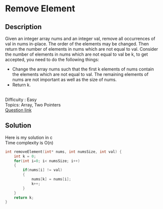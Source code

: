 # Remove Element

## Description
Given an integer array nums and an integer val, remove all occurrences of val in nums in-place. The order of the elements may be changed. 
Then return the number of elements in nums which are not equal to val.
Consider the number of elements in nums which are not equal to val be k, to get accepted, you need to do the following things:
- Change the array nums such that the first k elements of nums contain the elements which are not equal to val. The remaining elements of nums are not important as well as the size of nums.
- Return k.

<br>Difficuity : Easy
<br>Topics: Array, Two Pointers
<br>[Question link](https://leetcode.com/problems/remove-element/description/)
## Solution
Here is my solution in c
<br>Time complexity is O(n)
```C
int removeElement(int* nums, int numsSize, int val) {
    int k = 0;
    for(int i=0; i< numsSize; i++)
    {
        if(nums[i] != val)
        {
            nums[k] = nums[i];
            k++;
        }
    }
    return k;
}
```
